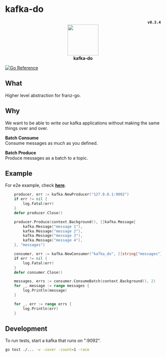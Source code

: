 # kafka-do

<div align="center">
	<div align="right">
		<strong><code>v0.3.4</code></strong>
	</div>
	<img height="100px" src="doc/seo.do.png"><br>
	<strong>kafka-do</strong>
</div>

[![Go Reference](https://pkg.go.dev/badge/github.com/wopehq/kafka-do.svg)](https://pkg.go.dev/github.com/wopehq/kafka-do)

## What

Higher level abstraction for franz-go. 

## Why

We want to be able to write our kafka applications without making the same things over and over.

**Batch Consume**  
Consume messages as much as you defined.

**Batch Produce**  
Produce messages as a batch to a topic.


## Example

For e2e example, check [**here**](https://github.com/wopehq/kafka-do-example).

```go
	producer, err := kafka.NewProducer("127.0.0.1:9092")
	if err != nil {
		log.Fatal(err)
	}
	defer producer.Close()

	producer.Produce(context.Background(), []kafka.Message{
		kafka.Message("message 1"),
		kafka.Message("message 2"),
		kafka.Message("message 3"),
		kafka.Message("message 4"),
	}, "messages")

	consumer, err := kafka.NewConsumer("kafka_do", []string{"messages"}, []string{"127.0.0.1:9092"})
	if err != nil {
		log.Fatal(err)
	}
	defer consumer.Close()

	messages, errs := consumer.ConsumeBatch(context.Background(), 2)
	for _, message := range messages {
		log.Println(message)
	}

	for _, err := range errs {
		log.Println(err)
	}
```

## Development

To run tests, start a kafka that runs on ":9092".  
```sh
go test ./... -v -cover -count=1 -race
```
